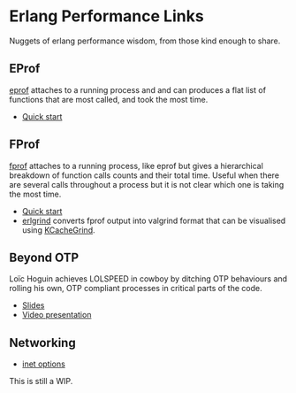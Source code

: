 # Erlang Performance Links

Nuggets of erlang performance wisdom, from those kind enough to share.

## EProf

[eprof](http://www.erlang.org/doc/man/eprof.html) attaches to a running process and and can produces a flat list of functions that are most called, and took the most time.

 + [Quick start](http://stackoverflow.com/a/4354188/1673868)

## FProf

[fprof](http://www.erlang.org/doc/man/fprof.html) attaches to a running process, like eprof but gives a hierarchical breakdown of function calls counts and their total time.  Useful when there are several calls throughout a process but it is not clear which one is taking the most time.

 + [Quick start](http://timanovsky.wordpress.com/2009/01/20/profiling-running-erlang-server/)
 + [erlgrind](https://github.com/isacssouza/erlgrind) converts fprof output into valgrind format that can be visualised using [KCacheGrind](http://kcachegrind.sourceforge.net/html/Home.html).

## Beyond OTP

Loïc Hoguin achieves LOLSPEED in cowboy by ditching OTP behaviours and rolling his own, OTP compliant processes in critical parts of the code.

 + [Slides](http://ninenines.eu/talks/beyond-otp/beyond-otp.html)
 + [Video presentation](http://youtu.be/fyobN-6YyJY)

## Networking

 + [inet options](http://www.erlang.org/doc/man/inet.html#setopts-2)

This is still a WIP.
